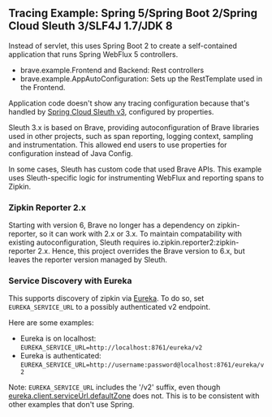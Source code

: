 ## Tracing Example: Spring 5/Spring Boot 2/Spring Cloud Sleuth 3/SLF4J 1.7/JDK 8

Instead of servlet, this uses Spring Boot 2 to create a self-contained
application that runs Spring WebFlux 5 controllers.

* brave.example.Frontend and Backend: Rest controllers
* brave.example.AppAutoConfiguration: Sets up the RestTemplate used in the Frontend.

Application code doesn't show any tracing configuration because that's handled
by [Spring Cloud Sleuth v3](https://github.com/spring-cloud/spring-cloud-sleuth/tree/3.1.x), configured by properties.

Sleuth 3.x is based on Brave, providing autoconfiguration of Brave libraries
used in other projects, such as span reporting, logging context, sampling and
instrumentation. This allowed end users to use properties for configuration
instead of Java Config.

In some cases, Sleuth has custom code that used Brave APIs. This example uses
Sleuth-specific logic for instrumenting WebFlux and reporting spans to Zipkin.

### Zipkin Reporter 2.x

Starting with version 6, Brave no longer has a dependency on zipkin-reporter,
so it can work with 2.x or 3.x. To maintain compatability with existing
autoconfiguration, Sleuth requires io.zipkin.reporter2:zipkin-reporter 2.x.
Hence, this project overrides the Brave version to 6.x, but leaves the reporter
version managed by Sleuth.

### Service Discovery with Eureka

This supports discovery of zipkin via [Eureka](https://github.com/Netflix/eureka).
To do so, set `EUREKA_SERVICE_URL` to a possibly authenticated v2 endpoint.

Here are some examples:
* Eureka is on localhost: `EUREKA_SERVICE_URL=http://localhost:8761/eureka/v2`
* Eureka is authenticated: `EUREKA_SERVICE_URL=http://username:password@localhost:8761/eureka/v2`

Note: `EUREKA_SERVICE_URL` includes the '/v2' suffix, even though [eureka.client.serviceUrl.defaultZone](https://cloud.spring.io/spring-cloud-static/Edgware.SR6/multi/multi__service_discovery_eureka_clients.html#_registering_with_eureka)
does not. This is to be consistent with other examples that don't use Spring.
